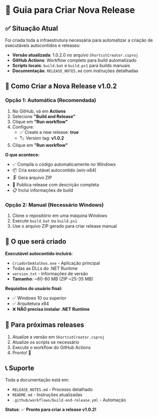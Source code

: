 # 🚀 Guia para Criar Nova Release

## ✅ Situação Atual

Foi criada toda a infraestrutura necessária para automatizar a criação de executáveis autocontidos e releases:

- **Versão atualizada**: 1.0.2.0 no arquivo `ShortcutCreator.csproj`
- **GitHub Actions**: Workflow completo para build automatizado
- **Scripts locais**: `build.bat` e `build.ps1` para builds manuais
- **Documentação**: `RELEASE_NOTES.md` com instruções detalhadas

## 🎯 Como Criar a Nova Release v1.0.2

### Opção 1: Automática (Recomendada)
1. No GitHub, vá em **Actions**
2. Selecione **"Build and Release"**
3. Clique em **"Run workflow"**
4. Configure:
   - ✅ Create a new release: **true**
   - 🏷️ Version tag: **v1.0.2**
5. Clique em **"Run workflow"**

**O que acontece:**
- ✅ Compila o código automaticamente no Windows
- 📦 Cria executável autocontido (win-x64)
- 🗜️ Gera arquivo ZIP
- 🚀 Publica release com descrição completa
- 📋 Inclui informações de build

### Opção 2: Manual (Necessário Windows)
1. Clone o repositório em uma máquina Windows
2. Execute `build.bat` ou `build.ps1`
3. Use o arquivo ZIP gerado para criar release manual

## 📁 O que será criado

**Executável autocontido incluirá:**
- `CriadorDeAtalhos.exe` - Aplicação principal
- Todas as DLLs do .NET Runtime
- `version.txt` - Informações de versão
- **Tamanho**: ~60-80 MB (ZIP ~25-35 MB)

**Requisitos do usuário final:**
- ✅ Windows 10 ou superior
- ✅ Arquitetura x64
- ❌ **NÃO precisa instalar .NET Runtime**

## 🔄 Para próximas releases

1. Atualize a versão em `ShortcutCreator.csproj`
2. Atualize os scripts se necessário
3. Execute o workflow do GitHub Actions
4. Pronto! 🎉

## 📞 Suporte

Toda a documentação está em:
- `RELEASE_NOTES.md` - Processo detalhado
- `README.md` - Instruções atualizadas
- `.github/workflows/build-and-release.yml` - Automação

**Status**: ✅ **Pronto para criar a release v1.0.2!**
